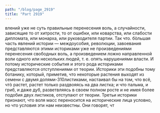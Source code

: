 ```yaml
---
path: "/blog/page_2919"
title: "Part 2919"
---
```


влений уже не суть правильные перенесения воль, а случайности, зависящие то от хитрости, то от ошибки, или коварства, или слабости дипломата, или монарха, или руководителя партии. Так что. бòльшая часть явлений истории — междоусобия, революции, завоевания представляются этими историками уже не произведениями перенесения свободных воль, а произведением ложно направленной воли одного или нескольких людей, т. е. опять нарушениями власти. И потому исторические события и этого рода историками представляются отступлениями от теории.
Историки эти подобны тому ботанику, который, приметив, что некоторые растения выходят из семени с двумя долями-310листиками, настаивал бы на том, что всё, чтò растет, растет только раздвояясь на два листка; и что пальма, и гриб, и даже дуб, разветвляясь в своем полном росте и не имея более подобия двух листиков, отступают от теории.
Третьи историки признают, что воля масс переносится на исторические лица условно, но что условия эти нам неизвестны. Они говорят, чт
